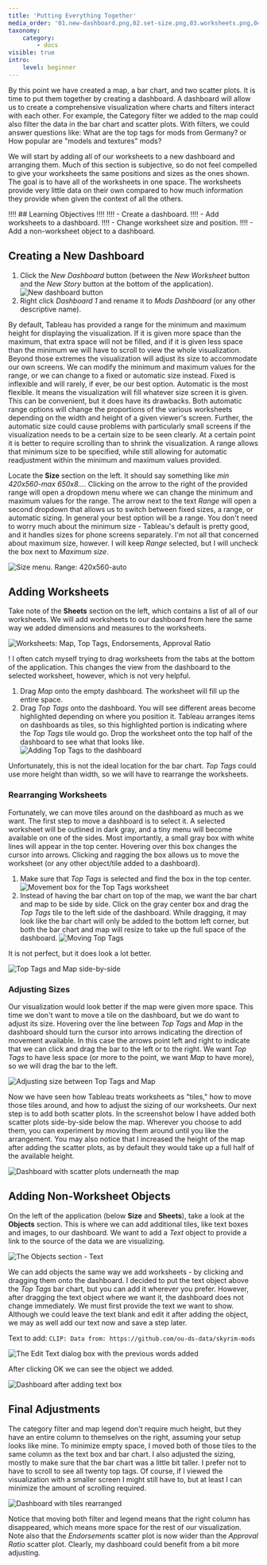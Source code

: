 ```yaml
---
title: 'Putting Everything Together'
media_order: '01.new-dashboard.png,02.set-size.png,03.worksheets.png,04.add-tags.png,05.move-box.png,06.move-tags.png,07.tags-and-map.png,08.adjust-map-size.png,09.add-scatter-plots.png,10.text-object.png,11.add-text-object.png,12.after-adding-text.png,13.dashboard-organized.png'
taxonomy:
    category:
        - docs
visible: true
intro:
    level: beginner
---
```


By this point we have created a map, a bar chart, and two scatter plots. It is time to put them together by creating a dashboard. A dashboard will allow us to create a comprehensive visualization where charts and filters interact with each other. For example, the Category filter we added to the map could also filter the data in the bar chart and scatter plots. With filters, we could answer questions like: What are the top tags for mods from Germany? or How popular are "models and textures" mods?

We will start by adding all of our worksheets to a new dashboard and arranging them. Much of this section is subjective, so do not feel compelled to give your worksheets the same positions and sizes as the ones shown. The goal is to have all of the worksheets in one space. The worksheets provide very little data on their own compared to how much information they provide when given the context of all the others.

!!!! ## Learning Objectives
!!!!
!!!! - Create a dashboard.
!!!! - Add worksheets to a dashboard.
!!!! - Change worksheet size and position.
!!!! - Add a non-worksheet object to a dashboard.

## Creating a New Dashboard

1. Click the _New Dashboard_ button (between the _New Worksheet_ button and the _New Story_ button at the bottom of the application).
![New dashboard button](01.new-dashboard.png?cropResize=300,300)
2. Right click _Dashboard 1_ and rename it to _Mods Dashboard_ (or any other descriptive name).

By default, Tableau has provided a range for the minimum and maximum height for displaying the visualization. If it is given more space than the maximum, that extra space will not be filled, and if it is given less space than the minimum we will have to scroll to view the whole visualization. Beyond those extremes the visualization will adjust its size to accommodate our own screens. We can modify the minimum and maximum values for the range, or we can change to a fixed or automatic size instead. Fixed is inflexible and will rarely, if ever, be our best option. Automatic is the most flexible. It means the visualization will fill whatever size screen it is given. This can be convenient, but it does have its drawbacks. Both automatic range options will change the proportions of the various worksheets depending on the width and height of a given viewer's screen. Further, the automatic size could cause problems with particularly small screens if the visualization needs to be a certain size to be seen clearly. At a certain point it is better to require scrolling than to shrink the visualization. A range allows that minimum size to be specified, while still allowing for automatic readjustment within the minimum and maximum values provided.

Locate the **Size** section on the left. It should say something like _min 420x560-max 650x8..._. Clicking on the arrow to the right of the provided range will open a dropdown menu where we can change the minimum and maximum values for the range. The arrow next to the text _Range_ will open a second dropdown that allows us to switch between fixed sizes, a range, or automatic sizing. In general your best option will be a range. You don't need to worry much about the minimum size - Tableau's default is pretty good, and it handles sizes for phone screens separately. I'm not all that concerned about maximum size, however. I will keep _Range_ selected, but I will uncheck the box next to _Maximum size_.

![Size menu. Range: 420x560-auto](02.set-size.png?cropResize=300,500)

## Adding Worksheets

Take note of the **Sheets** section on the left, which contains a list of all of our worksheets. We will add worksheets to our dashboard from here the same way we added dimensions and measures to the worksheets. 

![Worksheets: Map, Top Tags, Endorsements, Approval Ratio](03.worksheets.png)

! I often catch myself trying to drag worksheets from the tabs at the bottom of the application. This changes the view from the dashboard to the selected worksheet, however, which is not very helpful.

1. Drag _Map_ onto the empty dashboard. The worksheet will fill up the entire space.
2. Drag _Top Tags_ onto the dashboard. You will see different areas become highlighted depending on where you position it. Tableau arranges items on dashboards as tiles, so this highlighted portion is indicating where the _Top Tags_ tile would go. Drop the worksheet onto the top half of the dashboard to see what that looks like.
![Adding Top Tags to the dashboard](04.add-tags.png)

Unfortunately, this is not the ideal location for the bar chart. _Top Tags_ could use more height than width, so we will have to rearrange the worksheets.

### Rearranging Worksheets

Fortunately, we can move tiles around on the dashboard as much as we want. The first step to move a dashboard is to select it. A selected worksheet will be outlined in dark gray, and a tiny menu will become available on one of the sides. Most importantly, a small gray box with white lines will appear in the top center. Hovering over this box changes the cursor into arrows. Clicking and ragging the box allows us to move the worksheet (or any other object/tile added to a dashboard).

1. Make sure that _Top Tags_ is selected and find the box in the top center.
![Movement box for the Top Tags worksheet](05.move-box.png)
2. Instead of having the bar chart on top of the map, we want the bar chart and map to be side by side. Click on the gray center box and drag the _Top Tags_ tile to the left side of the dashboard. While dragging, it may look like the bar chart will only be added to the bottom left corner, but both the bar chart and map will resize to take up the full space of the dashboard.
![Moving Top Tags](06.move-tags.png)

It is not perfect, but it does look a lot better.

![Top Tags and Map side-by-side](07.tags-and-map.png)

### Adjusting Sizes

Our visualization would look better if the map were given more space. This time we don't want to move a tile on the dashboard, but we do want to adjust its size. Hovering over the line between _Top Tags_ and _Map_ in the dashboard should turn the cursor into arrows indicating the direction of movement available. In this case the arrows point left and right to indicate that we can click and drag the bar to the left or to the right. We want _Top Tags_ to have less space (or more to the point, we want _Map_ to have more), so we will drag the bar to the left.

![Adjusting size between Top Tags and Map](08.adjust-map-size.png)

Now we have seen how Tableau treats worksheets as "tiles," how to move those tiles around, and how to adjust the sizing of our worksheets. Our next step is to add both scatter plots. In the screenshot below I have added both scatter plots side-by-side below the map. Wherever you choose to add them, you can experiment by moving them around until you like the arrangement. You may also notice that I increased the height of the map after adding the scatter plots, as by default they would take up a full half of the available height.

![Dashboard with scatter plots underneath the map](09.add-scatter-plots.png)

## Adding Non-Worksheet Objects

On the left of the application (below **Size** and **Sheets**), take a look at the **Objects** section. This is where we can add additional tiles, like text boxes and images, to our dashboard. We want to add a _Text_ object to provide a link to the source of the data we are visualizing.

![The Objects section - Text](10.text-object.png)

We can add objects the same way we add worksheets - by clicking and dragging them onto the dashboard. I decided to put the text object above the _Top Tags_ bar chart, but you can add it wherever you prefer. However, after dragging the text object where we want it, the dashboard does not change immediately. We must first provide the text we want to show. Although we could leave the text blank and edit it after adding the object, we may as well add our text now and save a step later.

Text to add: `CLIP: Data from: https://github.com/ou-ds-data/skyrim-mods`

![The Edit Text dialog box with the previous words added](11.add-text-object.png)

After clicking OK we can see the object we added.

![Dashboard after adding text box](12.after-adding-text.png)

## Final Adjustments

The category filter and map legend don't require much height, but they have an entire column to themselves on the right, assuming your setup looks like mine. To minimize empty space, I moved both of those tiles to the same column as the text box and bar chart. I also adjusted the sizing, mostly to make sure that the bar chart was a little bit taller. I prefer not to have to scroll to see all twenty top tags. Of course, if I viewed the visualization with a smaller screen I might still have to, but at least I can minimize the amount of scrolling required.

![Dashboard with tiles rearranged](13.dashboard-organized.png)

Notice that moving both filter and legend means that the right column has disappeared, which means more space for the rest of our visualization. Note also that the _Endorsements_ scatter plot is now wider than the _Approval Ratio_ scatter plot. Clearly, my dashboard could benefit from a bit more adjusting.